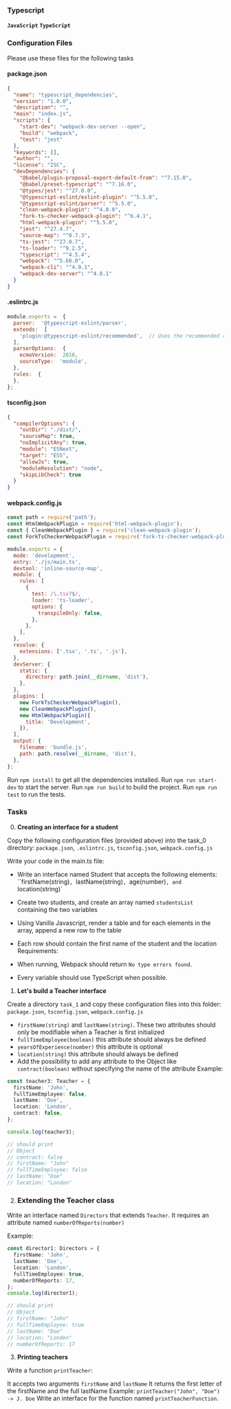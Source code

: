### Typescript
**`JavaScript`** **`TypeScript`**

### Configuration Files
Please use these files for the following tasks

#### **package.json**
```json
{
  "name": "typescript_dependencies",
  "version": "1.0.0",
  "description": "",
  "main": "index.js",
  "scripts": {
    "start-dev": "webpack-dev-server --open",
    "build": "webpack",
    "test": "jest"
  },
  "keywords": [],
  "author": "",
  "license": "ISC",
  "devDependencies": {
    "@babel/plugin-proposal-export-default-from": "^7.15.0",
    "@babel/preset-typescript": "^7.16.0",
    "@types/jest": "^27.0.0",
    "@typescript-eslint/eslint-plugin": "^5.5.0",
    "@typescript-eslint/parser": "^5.5.0",
    "clean-webpack-plugin": "^4.0.0",
    "fork-ts-checker-webpack-plugin": "^6.4.1",
    "html-webpack-plugin": "^5.5.0",
    "jest": "^27.4.7",
    "source-map": "^0.7.3",
    "ts-jest": "^27.0.7",
    "ts-loader": "^9.2.5",
    "typescript": "^4.5.4",
    "webpack": "^5.68.0",
    "webpack-cli": "^4.9.1",
    "webpack-dev-server": "^4.8.1"
  }
}
```
#### **.eslintrc.js**
```javascript
module.exports =  {
  parser:  '@typescript-eslint/parser',
  extends:  [
    'plugin:@typescript-eslint/recommended',  // Uses the recommended rules from @typescript-eslint/eslint-plugin
  ],
  parserOptions:  {
    ecmaVersion:  2018,
    sourceType:  'module',
  },
  rules:  {
  },
};
```
#### **tsconfig.json**
```json
{
  "compilerOptions": {
    "outDir": "./dist/",
    "sourceMap": true,
    "noImplicitAny": true,
    "module": "ESNext",
    "target": "ES5",
    "allowJs": true,
    "moduleResolution": "node",
    "skipLibCheck": true
  }
}
```
#### **webpack.config.js**
```javascript
const path = require('path');
const HtmlWebpackPlugin = require('html-webpack-plugin');
const { CleanWebpackPlugin } = require('clean-webpack-plugin');
const ForkTsCheckerWebpackPlugin = require('fork-ts-checker-webpack-plugin');

module.exports = {
  mode: 'development',
  entry: './js/main.ts',
  devtool: 'inline-source-map',
  module: {
    rules: [
      {
        test: /\.tsx?$/,
        loader: 'ts-loader',
        options: {
          transpileOnly: false,
        },
      },
    ],
  },
  resolve: {
    extensions: ['.tsx', '.ts', '.js'],
  },
  devServer: {
    static: {
      directory: path.join(__dirname, 'dist'),
    },
  },
  plugins: [
    new ForkTsCheckerWebpackPlugin(),
    new CleanWebpackPlugin(),
    new HtmlWebpackPlugin({
      title: 'Development',
    }),
  ],
  output: {
    filename: 'bundle.js',
    path: path.resolve(__dirname, 'dist'),
  },
};
```

Run `npm install` to get all the dependencies installed.
Run `npm run start-dev` to start the server.
Run `npm run build` to build the project.
Run `npm run test` to run the tests.

### Tasks
0) **Creating an interface for a student**

Copy the following configuration files (provided above) into the task_0 directory: `package.json`, `.eslintrc.js`, `tsconfig.json`, `webpack.config.js`

Write your code in the main.ts file:

- Write an interface named Student that accepts the following elements: ``firstName(string)`, `lastName(string)`, `age(number)`, and `location(string)`
- Create two students, and create an array named `studentsList` containing the two variables
- Using Vanilla Javascript, render a table and for each elements in the array, append a new row to the table
- Each row should contain the first name of the student and the location
Requirements:

- When running, Webpack should return `No type errors found`.
- Every variable should use TypeScript when possible.

1) **Let's build a Teacher interface**

Create a directory `task_1` and copy these configuration files into this folder: `package.json`, `tsconfig.json`, `webpack.config.js`

- `firstName(string)` and `lastName(string)`. These two attributes should only be modifiable when a Teacher is first initialized
- `fullTimeEmployee(boolean)` this attribute should always be defined
- `yearsOfExperience(number)` this attribute is optional
- `location(string)` this attribute should always be defined
- Add the possibility to add any attribute to the Object like `contract(boolean)` without specifying the name of the attribute
Example:
```typescript
const teacher3: Teacher = {
  firstName: 'John',
  fullTimeEmployee: false,
  lastName: 'Doe',
  location: 'London',
  contract: false,
};

console.log(teacher3);

// should print
// Object
// contract: false
// firstName: "John"
// fullTimeEmployee: false
// lastName: "Doe"
// location: "London"
```

2) ### **Extending the Teacher class**

Write an interface named `Directors` that extends `Teacher`. It requires an attribute named `numberOfReports(number)`

Example:
```typescript
const director1: Directors = {
  firstName: 'John',
  lastName: 'Doe',
  location: 'London',
  fullTimeEmployee: true,
  numberOfReports: 17,
};
console.log(director1);

// should print
// Object
// firstName: "John"
// fullTimeEmployee: true
// lastName: "Doe"
// location: "London"
// numberOfReports: 17
```

3) **Printing teachers**

Write a function `printTeacher`:

It accepts two arguments `firstName` and `lastName`
It returns the first letter of the firstName and the full lastName
Example: `printTeacher("John", "Doe") -> J. Doe`
Write an interface for the function named `printTeacherFunction`.
